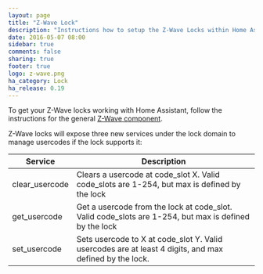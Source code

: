 ```yaml
---
layout: page
title: "Z-Wave Lock"
description: "Instructions how to setup the Z-Wave Locks within Home Assistant."
date: 2016-05-07 08:00
sidebar: true
comments: false
sharing: true
footer: true
logo: z-wave.png
ha_category: Lock
ha_release: 0.19
---
```


To get your Z-Wave locks working with Home Assistant, follow the instructions for the general [Z-Wave component](/components/zwave/).

Z-Wave locks will expose three new services under the lock domain to manage usercodes if the lock supports it:

| Service | Description |
| ------- | ----------- |
| clear_usercode | Clears a usercode at code_slot X. Valid code_slots are 1-254, but max is defined by the lock |
| get_usercode | Get a usercode from the lock at code_slot. Valid code_slots are 1-254, but max is defined by the lock |
| set_usercode | Sets usercode to X at code_slot Y. Valid usercodes are at least 4 digits, and max defined by the lock. |
